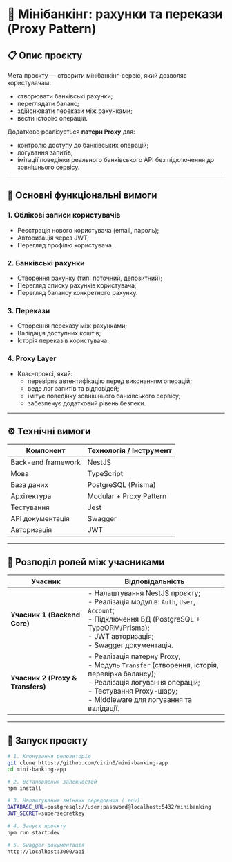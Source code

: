 # 🏦 Мінібанкінг: рахунки та перекази (Proxy Pattern)

## 📋 Опис проєкту
Мета проєкту — створити мінібанкінг-сервіс, який дозволяє користувачам:
- створювати банківські рахунки;
- переглядати баланс;
- здійснювати перекази між рахунками;
- вести історію операцій.  

Додатково реалізується **патерн Proxy** для:
- контролю доступу до банківських операцій;
- логування запитів;
- імітації поведінки реального банківського API без підключення до зовнішнього сервісу.

---

## 🧩 Основні функціональні вимоги

### 1. Облікові записи користувачів
- Реєстрація нового користувача (email, пароль);
- Авторизація через JWT;
- Перегляд профілю користувача.

### 2. Банківські рахунки
- Створення рахунку (тип: поточний, депозитний);
- Перегляд списку рахунків користувача;
- Перегляд балансу конкретного рахунку.

### 3. Перекази
- Створення переказу між рахунками;
- Валідація доступних коштів;
- Історія переказів користувача.

### 4. Proxy Layer
- Клас-проксі, який:
  - перевіряє автентифікацію перед виконанням операцій;
  - веде лог запитів та відповідей;
  - імітує поведінку зовнішнього банківського сервісу;
  - забезпечує додатковий рівень безпеки.

---

## ⚙️ Технічні вимоги

| Компонент | Технологія / Інструмент |
|------------|--------------------------|
| Back-end framework | NestJS |
| Мова | TypeScript |
| База даних | PostgreSQL (Prisma) |
| Архітектура | Modular + Proxy Pattern |
| Тестування | Jest |
| API документація | Swagger |
| Авторизація | JWT |

---

## 👥 Розподіл ролей між учасниками

| Учасник | Відповідальність |
|----------|------------------|
| **Учасник 1 (Backend Core)** | - Налаштування NestJS проєкту;<br>- Реалізація модулів: `Auth`, `User`, `Account`;<br>- Підключення БД (PostgreSQL + TypeORM/Prisma);<br>- JWT авторизація;<br>- Swagger документація. |
| **Учасник 2 (Proxy & Transfers)** | - Реалізація патерну Proxy;<br>- Модуль `Transfer` (створення, історія, перевірка балансу);<br>- Реалізація логування операцій;<br>- Тестування Proxy-шару;<br>- Middleware для логування та валідації. |

---

## 🚀 Запуск проєкту

```bash
# 1. Клонування репозиторію
git clone https://github.com/cirin0/mini-banking-app
cd mini-banking-app

# 2. Встановлення залежностей
npm install

# 3. Налаштування змінних середовища (.env)
DATABASE_URL=postgresql://user:password@localhost:5432/minibanking
JWT_SECRET=supersecretkey

# 4. Запуск проєкту
npm run start:dev

# 5. Swagger-документація
http://localhost:3000/api
